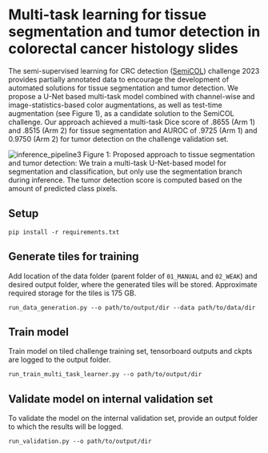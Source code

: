 # Multi-task learning for tissue segmentation and tumor detection in colorectal cancer histology slides
The semi-supervised learning for CRC detection ([SemiCOL](https://www.semicol.org/)) challenge 2023 provides partially annotated data to encourage the development of automated solutions for tissue segmentation and tumor detection. We propose a U-Net based multi-task model combined with channel-wise and image-statistics-based color augmentations, as well as test-time augmentation (see Figure 1), as a candidate solution to the SemiCOL challenge. Our approach achieved a multi-task Dice score of .8655 (Arm 1) and .8515 (Arm 2) for tissue segmentation and AUROC of .9725  (Arm 1) and 0.9750 (Arm 2) for tumor detection on the challenge validation set.

![inference_pipeline3](https://user-images.githubusercontent.com/62755943/230338160-5ae2bdb8-640a-4fe3-9ee9-eff9fdf2bde0.png)
Figure 1: Proposed approach to tissue segmentation and tumor detection: We train a multi-task U-Net-based model for segmentation and classification, but only use the segmentation branch during inference. The tumor detection score is computed based on the amount of predicted class pixels.

## Setup
```
pip install -r requirements.txt
```

## Generate tiles for training
Add location of the data folder (parent folder of `01_MANUAL` and `02_WEAK`) and desired output folder, where the generated tiles will be stored. Approximate required storage for the tiles is 175 GB.
```
run_data_generation.py --o path/to/output/dir --data path/to/data/dir
```

## Train model
Train model on tiled challenge training set, tensorboard outputs and ckpts are logged to the output folder. 
```
run_train_multi_task_learner.py --o path/to/output/dir
```

## Validate model on internal validation set
To validate the model on the internal validation set, provide an output folder to which the results will be logged.
```
run_validation.py --o path/to/output/dir
```
